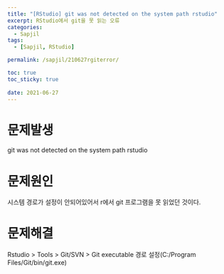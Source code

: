 ```yaml
---
title: "[RStudio] git was not detected on the system path rstudio"
excerpt: RStudio에서 git을 못 읽는 오류
categories:
  - Sapjil
tags:
  - [Sapjil, RStudio]

permalink: /sapjil/210627rgiterror/

toc: true
toc_sticky: true
 
date: 2021-06-27
---
```


# 문제발생
git was not detected on the system path rstudio

# 문제원인
시스템 경로가 설정이 안되어있어서 r에서 git 프로그램을 못 읽었던 것이다.

# 문제해결
Rstudio > Tools > Git/SVN > Git executable 경로 설정(C:/Program Files/Git/bin/git.exe)
